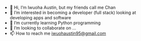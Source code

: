 - 👋 Hi, I’m Iwuoha Austin, but my friends call me Chan
- 👀 I’m interested in becoming a developer (full stack) looking at developing apps and software
- 🌱 I’m currently learning Python programming 
- 💞️ I’m looking to collaborate on ...
- 📫 How to reach me iwuohaustin95@gmail.com

<!---
CHVNN/CHVNN is a ✨ special ✨ repository because its `README.md` (this file) appears on your GitHub profile.
You can click the Preview link to take a look at your changes.
--->
